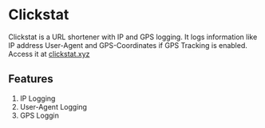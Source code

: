 # Clickstat
Clickstat is a URL shortener with IP and GPS logging. It logs information like IP address User-Agent and GPS-Coordinates if GPS Tracking is enabled.
Access it at [clickstat.xyz](https://clickstat.xyz)

## Features
1. IP Logging
2. User-Agent Logging
3. GPS Loggin

